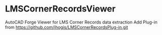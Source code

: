 # LMSCornerRecordsViewer
AutoCAD Forge Viewer for LMS Corner Records data extraction
Add Plug-in from https://github.com/jhogis/LMSCornerRecordsPlug-in.git
